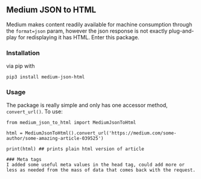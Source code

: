 ## Medium JSON to HTML

Medium makes content readily available for machine consumption through the `format=json` param, however the json response is not exactly plug-and-play for redisplaying it has HTML. Enter this package. 

### Installation
via pip with 

```
pip3 install medium-json-html

```

### Usage

The package is really simple and only has one accessor method, `convert_url()`. To use: 

````
from medium_json_to_html import MediumJsonToHtml

html = MediumJsonToHtml().convert_url('https://medium.com/some-author/some-amazing-article-039525')

print(html) ## prints plain html version of article

### Meta tags
I added some useful meta values in the head tag, could add more or less as needed from the mass of data that comes back with the request. 
